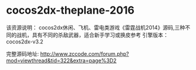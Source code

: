 # cocos2dx-theplane-2016
该资源说明：  cocos2dx休闲、飞机、雷电类游戏《雷霆战机2014》源码,三种不同的战机，具有不同的杀敌武器，适合新手学习或换皮参考  引擎版本：cocos2dx-v3.2

完整源码地址: http://www.zccode.com/forum.php?mod=viewthread&tid=322&extra=page%3D2
